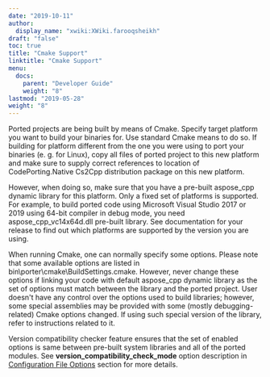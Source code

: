 ```yaml
---
date: "2019-10-11"
author:
  display_name: "xwiki:XWiki.farooqsheikh"
draft: "false"
toc: true
title: "Cmake Support"
linktitle: "Cmake Support"
menu:
  docs:
    parent: "Developer Guide"
    weight: "8"
lastmod: "2019-05-28"
weight: "8"
---
```


Ported projects are being built by means of Cmake. Specify target platform you want to build your binaries for. Use standard Cmake means to do so. If building for platform different from the one you were using to port your binaries (e. g. for Linux), copy all files of ported project to this new platform and make sure to supply correct references to location of CodePorting.Native Cs2Cpp distribution package on this new platform.

However, when doing so, make sure that you have a pre-built aspose_cpp dynamic library for this platform. Only a fixed set of platforms is supported. For example, to build ported code using Microsoft Visual Studio 2017 or 2019 using 64-bit compiler in debug mode, you need aspose_cpp_vc14x64d.dll pre-built library. See documentation for your release to find out which platforms are supported by the version you are using.

When running Cmake, one can normally specify some options. Please note that some available options are listed in bin\porter\cmake\BuildSettings.cmake. However, never change these options if linking your code with default aspose_cpp dynamic library as the set of options must match between the library and the ported project. User doesn't have any control over the options used to build libraries; however, some special assemblies may be provided with some (mostly debugging-related) Cmake options changed. If using such special version of the library, refer to instructions related to it.

Version compatibility checker feature ensures that the set of enabled options is same between pre-built system libraries and all of the ported modules. See **version_compatibility_check_mode** option description in [Configuration File Options](/native/cs2cpp/developer-guide/codeporting-native-cs2cpp-configuration-file/configuration-file-options/) section for more details.